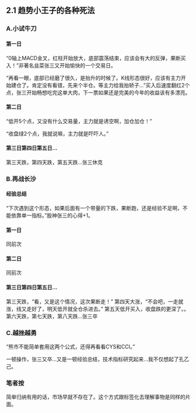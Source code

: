 ## 2.1 趋势小王子的各种死法

### A.小试牛刀
#### 第一日
“0轴上MACD金叉，红柱开始放大，底部震荡结束，应该会有大的反弹，果断买入！”非著名韭菜张三又开始愉快的一个交易日。

“再看一眼，底部已经磨了很久，是抬升的时候了。K线形态很好，应该有主力开始建仓了。肯定没有看错，先来个半仓。等主力给我抬轿子...”买入后速度翻红2个点，张三开始畅想吃完这单大肉，下一票如果还是完美的今年的收益该有多漂亮。

#### 第二日
“低开5个点，又没有什么交易量，主力就是诱空啊，加仓加仓！”

“收盘绿2个点，我就说嘛，主力就是吓吓人。”

#### 第三日第四日第五日...
第三天跌，第四天跌，第五天跌...张三休克

### B.再战长沙
#### 经验总结
“下次遇到这个形态，如果后面有一个带量的下跌，果断跑，还是经验不足啊，不能依靠单一指标。”股神张三的心得+1。
#### 第一日
同前次
#### 第二日
同前次
#### 第三日第四日第五日...
第三天跌，“看，又是这个情况，这次果断走！”
第四天大涨，“不会吧，一走就涨，线又走好了，明天低开就全仓杀进去。”
第五天低开买入，收盘跌的更深了。。
第六天跌，第七天跌，第八天跌...张三卒

### C.越挫越勇
“熊市不能简单套用这两个公式，还得再看看CYS和CCI。”

一顿操作，张三又卒...又是一顿经验总结，技术指标研究起来...我不仅想起了孔乙己。

### 笔者按
简单归纳有用的话，市场早就不存在了。这个方式跟标签化去理解事物是同样的片面。

